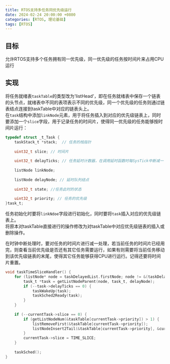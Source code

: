 ```yaml
---
title: RTOS支持多任务同优先级运行
date: 2024-02-24 20:00:00 +0800
categories: [RTOS, 理论基础]
tags: [RTOS]
---
```


## 目标
允许RTOS支持多个任务拥有同一优先级，同一优先级的任务按时间片来占用CPU运行

## 实现
将任务就绪表`taskTable`的类型改为'listHead'，即在任务就绪表中保存一个链表的头节点，就绪表中不同的表项表示不同的优先级，同一个优先级的任务则通过链表结点连接到taskTable中对应的链表头上。  
在`task`结构中添加`linkNode`元素，用于将任务插入到对应的优先级链表上，同时要添加一个`slice`字段，用于记录任务的时间片，使得同一优先级的任务能够按时间片运行：
```c
typedef struct _t_Task {
	taskStack_t *stack;  // 任务的栈指针
	
	uint32_t slice; // 时间片
	
	uint32_t delayTicks; // 任务延时计数器，在调用延时函数时每SysTick中断减一
	
	listNode linkNode;
	
	listNode delayNode; // 延时队列结点
	
	uint32_t state; //任务此时的状态
	
	uint32_t priority; // 任务的优先级
}task_t;
```
任务初始化时要将`linkNdoe`字段进行初始化，同时要将`task`插入对应的优先级链表上。  
将原本对taskTable直接进行的操作修改为对taskTable中对应优先级链表的插入或删除操作。  

在时钟中断处理时，要对任务的时间片进行减一处理，若当前任务的时间片已经用完，则查看当前优先级是否还有其它任务需要运行，如果有则需要将当前任务移动到该优先级链表的末尾，使得其它任务能够获得CPU进行运行。记得还要将时间片重置。
```c
void taskTimeSliceHandler() {
	for (listNode* node = taskDelayedList.firstNode; node != &(taskDelayedList.headNode); node = node->next) {
		task_t *task = getListNodeParent(node, task_t, delayNode);
		if (--task->delayTicks == 0) {
			taskWakeUp(task);
			taskSched2Ready(task);
		}
	}
	
	if (--currentTask->slice == 0) {
		if (getListNodeNum(&taskTable[currentTask->priority]) > 1) {
			listRemoveFirst(&taskTable[currentTask->priority]);
			listNodeInsert2Tail(&taskTable[currentTask->priority], &currentTask->linkNode);
		}
		currentTask->slice = TIME_SLICE;
	}
	
	taskSched();
}
```

